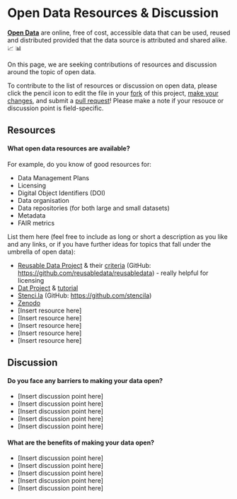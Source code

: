 # Open Data Resources & Discussion 

**[Open Data](https://www.fosteropenscience.eu/foster-taxonomy/open-data-definition)** are online, free of cost, accessible data that can be used, reused and distributed provided that the data source is attributed and shared alike. 📈 📊 

On this page, we are seeking contributions of resources and discussion around the topic of open data.

To contribute to the list of resources or discussion on open data, please click the pencil icon to edit the file in your [fork](https://help.github.com/articles/fork-a-repo/) of this project, [make your changes](https://guides.github.com/activities/forking/#making-changes), and submit a [pull request](https://help.github.com/articles/proposing-changes-to-a-project-with-pull-requests/)! Please make a note if your resouce or discussion point is field-specific.

## Resources

#### What open data resources are available?

For example, do you know of good resources for:

* Data Management Plans
* Licensing
* Digital Object Identifiers (DOI)
* Data organisation
* Data repositories (for both large and small datasets)
* Metadata
* FAIR metrics

List them here (feel free to include as long or short a description as you like and any links, or if you have further ideas for topics that fall under the umbrella of open data):

* [Reusable Data Project](http://reusabledata.org) & their [criteria](http://reusabledata.org/criteria.html) (GitHub: https://github.com/reusabledata/reusabledata) - really helpful for licensing
* [Dat Project](https://datproject.org/) & [tutorial](https://try-dat.com)
* [Stenci.la](https://stenci.la/) (GitHub: https://github.com/stencila)
* [Zenodo](https://zenodo.org/)
* [Insert resource here]
* [Insert resource here]
* [Insert resource here]
* [Insert resource here]
* [Insert resource here]

## Discussion

#### Do you face any barriers to making your data open?

* [Insert discussion point here]
* [Insert discussion point here]
* [Insert discussion point here]
* [Insert discussion point here]
* [Insert discussion point here]


#### What are the benefits of making your data open?

* [Insert discussion point here]
* [Insert discussion point here]
* [Insert discussion point here]
* [Insert discussion point here]
* [Insert discussion point here]

